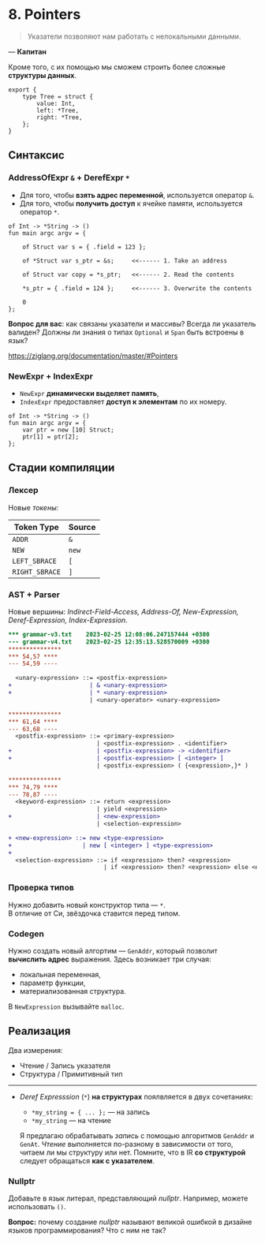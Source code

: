 #  8. Pointers

> Указатели позволяют нам работать с нелокальными данными.

—  **Капитан**

Кроме того, с их помощью мы сможем строить более сложные **структуры данных**.

```etude
export {
    type Tree = struct {
        value: Int,
        left: *Tree,
        right: *Tree,
    };
}
```

## Синтаксис

### AddressOfExpr `&` + DerefExpr `*`

- Для того, чтобы **взять адрес переменной**, используется оператор `&`.
- Для того, чтобы **получить доступ** к ячейке памяти, используется оператор `*`.

```etude
of Int -> *String -> ()
fun main argc argv = {

    of Struct var s = { .field = 123 };

    of *Struct var s_ptr = &s;     <<------ 1. Take an address

    of Struct var copy = *s_ptr;   <<------ 2. Read the contents

    *s_ptr = { .field = 124 };     <<------ 3. Overwrite the contents

    0
};
```

**Вопрос для вас**: как связаны указатели и массивы? Всегда ли указатель валиден?
Должны ли знания о типах `Optional` и `Span` быть встроены в язык?

https://ziglang.org/documentation/master/#Pointers

### NewExpr + IndexExpr

- `NewExpr`  **динамически выделяет память**,
- `IndexExpr` предоставляет **доступ к элементам** по их номеру.

```etude
of Int -> *String -> ()
fun main argc argv = {
    var ptr = new [10] Struct;
    ptr[1] = ptr[2];
};
```

## Стадии компиляции

### Лексер

Новые *токены:*

  | Token Type                 | Source                     |
  | -----------                | -------                    |
  | `ADDR`                     | `&`                        |
  | `NEW`                      | `new`                      |
  | `LEFT_SBRACE`              | `[`                        |
  | `RIGHT_SBRACE`             | `]`                        |

### AST + Parser

Новые вершины: *Indirect-Field-Access, Address-Of, New-Expression,
Deref-Expression, Index-Expression*.

```diff
*** grammar-v3.txt    2023-02-25 12:08:06.247157444 +0300
--- grammar-v4.txt    2023-02-25 12:35:13.528570009 +0300
***************
*** 54,57 ****
--- 54,59 ----

  <unary-expression> ::= <postfix-expression>
+                      | & <unary-expression>
+                      | * <unary-expression>
                       | <unary-operator> <unary-expression>

***************
*** 61,64 ****
--- 63,68 ----
  <postfix-expression> ::= <primary-expression>
                         | <postfix-expression> . <identifier>
+                        | <postfix-expression> -> <identifier>
+                        | <postfix-expression> [ <integer> ]
                         | <postfix-expression> ( {<expression>,}* )

***************
*** 74,79 ****
--- 78,87 ----
  <keyword-expression> ::= return <expression>
                         | yield <expression>
+                        | <new-expression>
                         | <selection-expression>

+ <new-expression> ::= new <type-expression>
+                    | new [ <integer> ] <type-expression>
+
  <selection-expression> ::= if <expression> then? <expression>
                           | if <expression> then? <expression> else <expression>
```

###  Проверка типов

Нужно добавить новый конструктор типа — `*`.  
В отличие от Си, звёздочка ставится перед типом.

### Codegen

Нужно создать новый алгортим — `GenAddr`, который позволит **вычислить адрес**
выражения. Здесь возникает три случая: 
- локальная переменная, 
- параметр функции,
- материализованная структура.

В `NewExpression` вызывайте `malloc`.

##  Реализация

Два измерения:

- Чтение / Запись указателя
- Структура / Примитивный тип

---

  * *Deref Expresssion* (`*`) **на структурах** поялвляется в двух сочетаниях:
    - `*my_string = { ... };` — на запись
    - `*my_string` — на чтение

    Я предлагаю обрабатывать *запись* с помощью алгоритмов `GenAddr` и `GenAt`.
   *Чтение* выполняется по-разному в зависимости от того, читаем ли мы
   структуру или нет. Помните, что в IR **со структурой** следует обращаться
   **как с указателем**.

### Nullptr

Добавьте в язык литерал, представляющий *nullptr*. Например, можете
использовать `()`.

**Вопрос:** почему создание *nullptr* называют великой ошибкой в дизайне языков
программирования? Что с ним не так?
